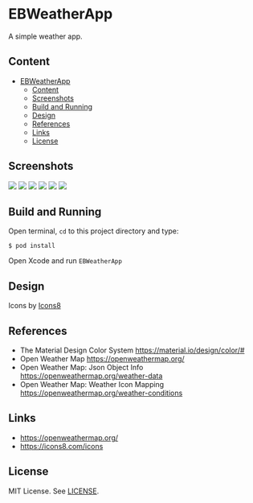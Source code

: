 # EBWeatherApp

A simple weather app.

## Content

- [EBWeatherApp](#ebweatherapp)
	- [Content](#content)
	- [Screenshots](#screenshots)
	- [Build and Running](#build-and-running)
	- [Design](#design)
	- [References](#references)
	- [Links](#links)
	- [License](#license)

## Screenshots

![](/Preview/1.png)
![](/Preview/2.png)
![](/Preview/3.png)
![](/Preview/4.png)
![](/Preview/5.png)
![](/Preview/6.png)

## Build and Running

Open terminal, `cd` to this project directory and type:

    $ pod install

Open Xcode and run `EBWeatherApp`

## Design

Icons by [Icons8](https://icons8.com/icons)

## References

- The Material Design Color System <https://material.io/design/color/#>
- Open Weather Map <https://openweathermap.org/>
- Open Weather Map: Json Object Info <https://openweathermap.org/weather-data>
- Open Weather Map: Weather Icon Mapping <https://openweathermap.org/weather-conditions>

## Links

- <https://openweathermap.org/>
- <https://icons8.com/icons>

## License

MIT License. See [LICENSE](/LICENSE).
